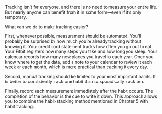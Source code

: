 Tracking isn’t for everyone, and there is no need to measure your
entire life. But nearly anyone can benefit from it in some form—even if
it’s only temporary.

What can we do to make tracking easier?

First, whenever possible, measurement should be automated. You’ll
probably be surprised by how much you’re already tracking without
knowing it. Your credit card statement tracks how often you go out to
eat. Your Fitbit registers how many steps you take and how long you
sleep. Your calendar records how many new places you travel to each
year. Once you know where to get the data, add a note to your calendar
to review it each week or each month, which is more practical than
tracking it every day.

Second, manual tracking should be limited to your most important
habits. It is better to consistently track one habit than to sporadically
track ten.

Finally, record each measurement immediately after the habit
occurs. The completion of the behavior is the cue to write it down. This
approach allows you to combine the habit-stacking method mentioned
in Chapter 5 with habit tracking.